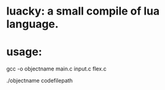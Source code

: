 # luacky: a small compile of lua language.

# usage:
gcc -o objectname main.c input.c flex.c

./objectname codefilepath 
